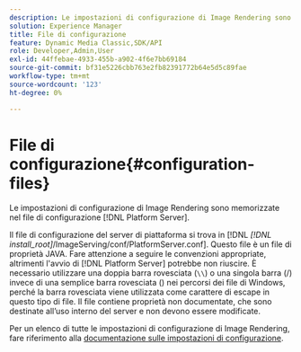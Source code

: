 ```yaml
---
description: Le impostazioni di configurazione di Image Rendering sono memorizzate nel file di configurazione  [!DNL Platform Server] .
solution: Experience Manager
title: File di configurazione
feature: Dynamic Media Classic,SDK/API
role: Developer,Admin,User
exl-id: 44ffebae-4933-455b-a902-4f6e7bb69184
source-git-commit: bf31e5226cbb763e2fb82391772b64e5d5c89fae
workflow-type: tm+mt
source-wordcount: '123'
ht-degree: 0%

---
```


# File di configurazione{#configuration-files}

Le impostazioni di configurazione di Image Rendering sono memorizzate nel file di configurazione [!DNL Platform Server].

Il file di configurazione del server di piattaforma si trova in [!DNL *[!DNL install_root]*/ImageServing/conf/PlatformServer.conf]. Questo file è un file di proprietà JAVA. Fare attenzione a seguire le convenzioni appropriate, altrimenti l&#39;avvio di [!DNL Platform Server] potrebbe non riuscire. È necessario utilizzare una doppia barra rovesciata (`\\`) o una singola barra (/) invece di una semplice barra rovesciata (\) nei percorsi dei file di Windows, perché la barra rovesciata viene utilizzata come carattere di escape in questo tipo di file. Il file contiene proprietà non documentate, che sono destinate all’uso interno del server e non devono essere modificate.

Per un elenco di tutte le impostazioni di configurazione di Image Rendering, fare riferimento alla [documentazione sulle impostazioni di configurazione](../../../../../ir-api/server-admin/image-rendering-api-ref/c-ir-server-administration/c-ir-configuration-settings-reference/c-ir-configuration-settings-reference.md#concept-6947a512d4c94e9fb8a71b80243fee81).
